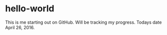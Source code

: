 # hello-world

This is me starting out on GitHub.  Will be tracking my progress.  Todays date April 26, 2016.

